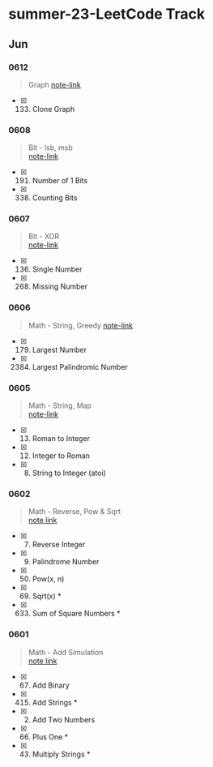 # summer-23-LeetCode Track
## Jun

### 0612
> Graph
> [note-link](/0612_graph_undirected_dfs.md)
- [x] 133. Clone Graph


### 0608
> Bit - lsb, msb  
> [note-link](/0608_bit_lsb-msb.md)
- [x] 191. Number of 1 Bits
- [x] 338. Counting Bits

### 0607
> Bit - XOR  
> [note-link](/0607_bit_xor.md)
- [x] 136. Single Number
- [x] 268. Missing Number

### 0606
> Math - String, Greedy
> [note-link](/0606_math_string-greedy.md)
- [x] 179. Largest Number
- [x] 2384. Largest Palindromic Number

### 0605
> Math - String, Map  
> [note-link](/0605_math_string-map.md)
- [x] 13. Roman to Integer
- [x] 12. Integer to Roman
- [x] 8. String to Integer (atoi)

### 0602
> Math - Reverse, Pow & Sqrt  
> [note link](/0602_math_reverse-pow-sqrt.md)
- [x] 7. Reverse Integer
- [x] 9. Palindrome Number
- [x] 50. Pow(x, n)
- [x] 69. Sqrt(x) *
- [x] 633. Sum of Square Numbers *

### 0601 
> Math - Add Simulation  
> [note link](/0601_math_add-simulation.md)
- [x] 67. Add Binary
- [x] 415. Add Strings *
- [x] 2. Add Two Numbers
- [x] 66. Plus One *
- [x] 43. Multiply Strings *
